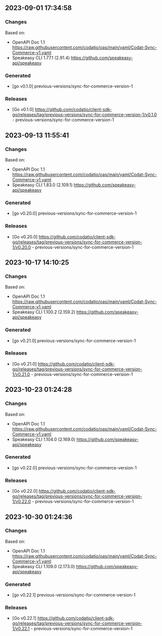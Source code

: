 

## 2023-09-01 17:34:58
### Changes
Based on:
- OpenAPI Doc 1.1 https://raw.githubusercontent.com/codatio/oas/main/yaml/Codat-Sync-Commerce-v1.yaml
- Speakeasy CLI 1.77.1 (2.91.4) https://github.com/speakeasy-api/speakeasy
### Generated
- [go v0.1.0] previous-versions/sync-for-commerce-version-1
### Releases
- [Go v0.1.0] https://github.com/codatio/client-sdk-go/releases/tag/previous-versions/sync-for-commerce-version-1/v0.1.0 - previous-versions/sync-for-commerce-version-1

## 2023-09-13 11:55:41
### Changes
Based on:
- OpenAPI Doc 1.1 https://raw.githubusercontent.com/codatio/oas/main/yaml/Codat-Sync-Commerce-v1.yaml
- Speakeasy CLI 1.83.0 (2.109.1) https://github.com/speakeasy-api/speakeasy
### Generated
- [go v0.20.0] previous-versions/sync-for-commerce-version-1
### Releases
- [Go v0.20.0] https://github.com/codatio/client-sdk-go/releases/tag/previous-versions/sync-for-commerce-version-1/v0.20.0 - previous-versions/sync-for-commerce-version-1

## 2023-10-17 14:10:25
### Changes
Based on:
- OpenAPI Doc 1.1 https://raw.githubusercontent.com/codatio/oas/main/yaml/Codat-Sync-Commerce-v1.yaml
- Speakeasy CLI 1.100.2 (2.159.2) https://github.com/speakeasy-api/speakeasy
### Generated
- [go v0.21.0] previous-versions/sync-for-commerce-version-1
### Releases
- [Go v0.21.0] https://github.com/codatio/client-sdk-go/releases/tag/previous-versions/sync-for-commerce-version-1/v0.21.0 - previous-versions/sync-for-commerce-version-1

## 2023-10-23 01:24:28
### Changes
Based on:
- OpenAPI Doc 1.1 https://raw.githubusercontent.com/codatio/oas/main/yaml/Codat-Sync-Commerce-v1.yaml
- Speakeasy CLI 1.104.0 (2.169.0) https://github.com/speakeasy-api/speakeasy
### Generated
- [go v0.22.0] previous-versions/sync-for-commerce-version-1
### Releases
- [Go v0.22.0] https://github.com/codatio/client-sdk-go/releases/tag/previous-versions/sync-for-commerce-version-1/v0.22.0 - previous-versions/sync-for-commerce-version-1

## 2023-10-30 01:24:36
### Changes
Based on:
- OpenAPI Doc 1.1 https://raw.githubusercontent.com/codatio/oas/main/yaml/Codat-Sync-Commerce-v1.yaml
- Speakeasy CLI 1.109.0 (2.173.0) https://github.com/speakeasy-api/speakeasy
### Generated
- [go v0.22.1] previous-versions/sync-for-commerce-version-1
### Releases
- [Go v0.22.1] https://github.com/codatio/client-sdk-go/releases/tag/previous-versions/sync-for-commerce-version-1/v0.22.1 - previous-versions/sync-for-commerce-version-1